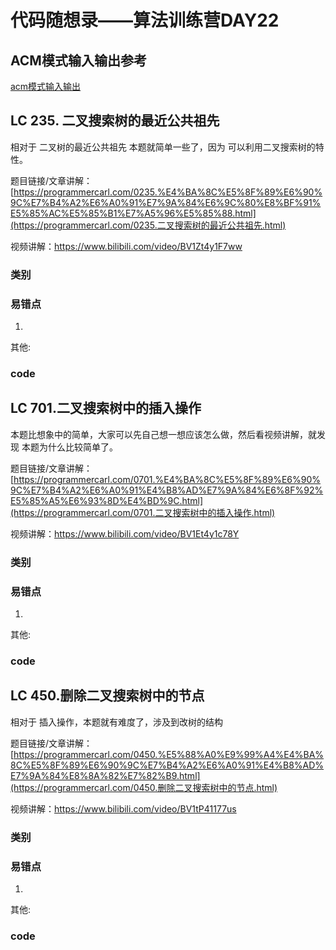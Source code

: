 # 代码随想录——算法训练营DAY22
## ACM模式输入输出参考
[acm模式输入输出](https://blog.csdn.net/qq_46046431/article/details/129266738?ops_request_misc=%257B%2522request%255Fid%2522%253A%2522170488815716800197032506%2522%252C%2522scm%2522%253A%252220140713.130102334.pc%255Fall.%2522%257D&request_id=170488815716800197032506&biz_id=0&utm_medium=distribute.pc_search_result.none-task-blog-2~all~first_rank_ecpm_v1~rank_v31_ecpm-2-129266738-null-null.142%5Ev99%5Epc_search_result_base6&utm_term=acm%E6%A8%A1%E5%BC%8F%E8%AF%BB%E5%85%A5vector&spm=1018.2226.3001.4187)
## LC 235. 二叉搜索树的最近公共祖先 

 

相对于 二叉树的最近公共祖先 本题就简单一些了，因为 可以利用二叉搜索树的特性。 

 

题目链接/文章讲解：[https://programmercarl.com/0235.%E4%BA%8C%E5%8F%89%E6%90%9C%E7%B4%A2%E6%A0%91%E7%9A%84%E6%9C%80%E8%BF%91%E5%85%AC%E5%85%B1%E7%A5%96%E5%85%88.html](https://programmercarl.com/0235.二叉搜索树的最近公共祖先.html) 

视频讲解：https://www.bilibili.com/video/BV1Zt4y1F7ww



### 类别



### 易错点

1. 

其他:

### code



## LC 701.二叉搜索树中的插入操作 

 

本题比想象中的简单，大家可以先自己想一想应该怎么做，然后看视频讲解，就发现 本题为什么比较简单了。

 

题目链接/文章讲解：[https://programmercarl.com/0701.%E4%BA%8C%E5%8F%89%E6%90%9C%E7%B4%A2%E6%A0%91%E4%B8%AD%E7%9A%84%E6%8F%92%E5%85%A5%E6%93%8D%E4%BD%9C.html](https://programmercarl.com/0701.二叉搜索树中的插入操作.html) 

视频讲解：https://www.bilibili.com/video/BV1Et4y1c78Y



### 类别



### 易错点

1. 

其他:

### code



## LC 450.删除二叉搜索树中的节点 

 

相对于 插入操作，本题就有难度了，涉及到改树的结构

 

题目链接/文章讲解：[https://programmercarl.com/0450.%E5%88%A0%E9%99%A4%E4%BA%8C%E5%8F%89%E6%90%9C%E7%B4%A2%E6%A0%91%E4%B8%AD%E7%9A%84%E8%8A%82%E7%82%B9.html](https://programmercarl.com/0450.删除二叉搜索树中的节点.html) 

视频讲解：https://www.bilibili.com/video/BV1tP41177us



### 类别



### 易错点

1. 

其他:

### code